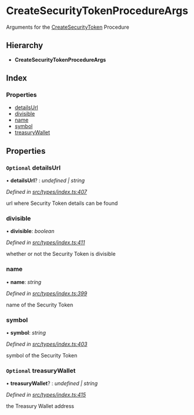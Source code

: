 # CreateSecurityTokenProcedureArgs

Arguments for the [CreateSecurityToken](../enums/_types_index_.proceduretype.md#createsecuritytoken) Procedure

## Hierarchy

* **CreateSecurityTokenProcedureArgs**

## Index

### Properties

* [detailsUrl](../interfaces/_types_index_.createsecuritytokenprocedureargs.md#optional-detailsurl)
* [divisible](../interfaces/_types_index_.createsecuritytokenprocedureargs.md#divisible)
* [name](../interfaces/_types_index_.createsecuritytokenprocedureargs.md#name)
* [symbol](../interfaces/_types_index_.createsecuritytokenprocedureargs.md#symbol)
* [treasuryWallet](../interfaces/_types_index_.createsecuritytokenprocedureargs.md#optional-treasurywallet)

## Properties

### `Optional` detailsUrl

• **detailsUrl**? : _undefined \| string_

_Defined in_ [_src/types/index.ts:407_](https://github.com/PolymathNetwork/polymath-sdk/blob/e8bbc1e/src/types/index.ts#L407)

url where Security Token details can be found

### divisible

• **divisible**: _boolean_

_Defined in_ [_src/types/index.ts:411_](https://github.com/PolymathNetwork/polymath-sdk/blob/e8bbc1e/src/types/index.ts#L411)

whether or not the Security Token is divisible

### name

• **name**: _string_

_Defined in_ [_src/types/index.ts:399_](https://github.com/PolymathNetwork/polymath-sdk/blob/e8bbc1e/src/types/index.ts#L399)

name of the Security Token

### symbol

• **symbol**: _string_

_Defined in_ [_src/types/index.ts:403_](https://github.com/PolymathNetwork/polymath-sdk/blob/e8bbc1e/src/types/index.ts#L403)

symbol of the Security Token

### `Optional` treasuryWallet

• **treasuryWallet**? : _undefined \| string_

_Defined in_ [_src/types/index.ts:415_](https://github.com/PolymathNetwork/polymath-sdk/blob/e8bbc1e/src/types/index.ts#L415)

the Treasury Wallet address

